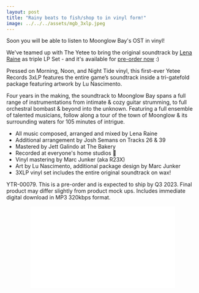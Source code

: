 ```yaml
---
layout: post
title: "Rainy beats to fish/shop to in vinyl form!"
image: ../../../assets/mgb_3xlp.jpeg
---
```

Soon you will be able to listen to Moonglow Bay's OST in vinyl!

We've teamed up with The Yetee to bring the original soundtrack by <a href="http://lena.fyi/">Lena Raine</a> as triple LP Set - and it's available for <a class="postA" href="https://theyetee.com/products/moonglow-bay-original-soundtrack">pre-order now</a> :)  

Pressed on Morning, Noon, and Night Tide vinyl, this first-ever Yetee Records 3xLP features the entire game’s soundtrack inside a tri-gatefold package featuring artwork by Lu Nascimento.  

Four years in the making, the soundtrack to Moonglow Bay spans a full range of instrumentations from intimate & cozy guitar strumming, to full orchestral bombast & beyond into the unknown. Featuring a full ensemble of talented musicians, follow along a tour of the town of Moonglow & its surrounding waters for 105 minutes of intrigue.  

- All music composed, arranged and mixed by Lena Raine
- Additional arrangement by Josh Semans on Tracks 26 & 39
- Mastered by Jett Galindo at The Bakery
- Recorded at everyone's home studios 🤍
- Vinyl mastering by Marc Junker (aka R23X)
- Art by Lu Nascimento, additional package design by Marc Junker
- 3XLP vinyl set includes the entire original soundtrack on wax!  


YTR-00079. This is a pre-order and is expected to ship by Q3 2023. Final product may differ slightly from product mock ups. Includes immediate digital download in MP3 320kbps format.  


<div class="vcontainer" style="position: relative; width: 100%; overflow: hidden; padding-top: 56.25%; margin-bottom:-5rem;margin-top:1rem;"><iframe style="position: absolute;top: 0;left: 0;bottom: 0;right: 0;width: 75%;height: 75%;border: none;left: 50%;
transform: translateX(-50%);" src="../../../assets/mgb_3xlp.mp4" frameborder="0" allowfullscreen></iframe></div>